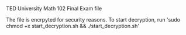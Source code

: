 TED University Math 102 Final Exam file

The file is encrpyted for security reasons.
To start decryption, run 'sudo chmod +x start_decryption.sh && ./start_decryption.sh'